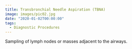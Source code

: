 ```yaml
---
title: Transbronchial Needle Aspiration (TBNA)
image: images/pic02.jpg
date: "2020-01-02T00:00:00"
tags:
  - Diagnostic Procedures
---
```

Sampling of lymph nodes or masses adjacent to the airways.